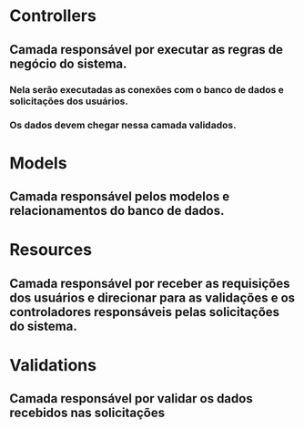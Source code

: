 # Controllers
## Camada responsável por executar as regras de negócio do sistema.

### Nela serão executadas as conexões com o banco de dados e solicitações dos usuários.
### Os dados devem chegar nessa camada validados.

# Models
## Camada responsável pelos modelos e relacionamentos do banco de dados.

# Resources
## Camada responsável por receber as requisições dos usuários e direcionar para as validações e os controladores responsáveis pelas solicitações do sistema.

# Validations
## Camada responsável por validar os dados recebidos nas solicitações